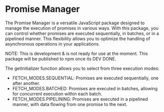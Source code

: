 # Promise Manager
The Promise Manager is a versatile JavaScript package designed to manage the execution of promises in various ways. With this package, you can control whether promises are executed sequentially, in batches, or in a pipelined manner. This flexibility allows you to optimize the handling of asynchronous operations in your applications.

NOTE: This is development & is not ready for use at the moment. This package will be published to npm once its DEV DONE.

The getInitializer function allows you to select from three execution modes:

- FETCH_MODES.SEQUENTIAL: Promises are executed sequentially, one after another.
- FETCH_MODES.BATCHED: Promises are executed in batches, allowing for concurrent execution within each batch.
- FETCH_MODES.PIPELINING: Promises are executed in a pipelined manner, with data flowing from one promise to the next.
